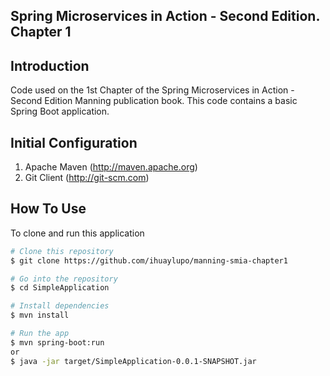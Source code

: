 ## Spring Microservices in Action - Second Edition. Chapter 1

## Introduction

Code used on the 1st Chapter of the Spring Microservices in Action - Second Edition Manning publication book. This code contains a basic Spring Boot application. 

## Initial Configuration

1.	Apache Maven (http://maven.apache.org)
2.	Git Client (http://git-scm.com)

## How To Use

To clone and run this application

```bash
# Clone this repository
$ git clone https://github.com/ihuaylupo/manning-smia-chapter1

# Go into the repository
$ cd SimpleApplication

# Install dependencies
$ mvn install

# Run the app
$ mvn spring-boot:run
or 
$ java -jar target/SimpleApplication-0.0.1-SNAPSHOT.jar
```